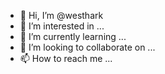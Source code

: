 - 👋 Hi, I’m @westhark
- 👀 I’m interested in ...
- 🌱 I’m currently learning ...
- 💞️ I’m looking to collaborate on ...
- 📫 How to reach me ...

<!---
westhark/westhark is a ✨ special ✨ repository because its `README.md` (this file) appears on your GitHub profile.
You can click the Preview link to take a look at your changes.
--->
